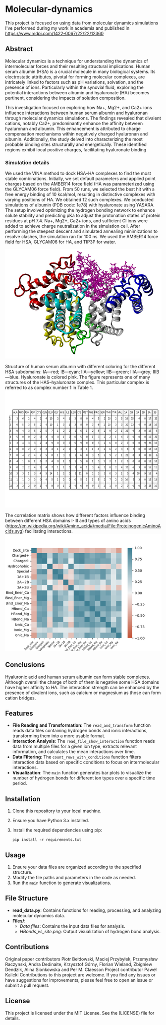 # Molecular-dynamics

This project is focused on using data from molecular dynamics simulations 
I've performed during my work in academia and published in https://www.mdpi.com/1422-0067/22/22/12360

## Abstract

Molecular dynamics is a technique for understanding the dynamics of intermolecular 
forces and their resulting structural implications. Human serum albumin (HSA) is a crucial molecule in many 
biological systems. Its electrostatic attributes, pivotal for forming molecular complexes, 
are intricately linked to factors such as pH variations, solvation, and the presence of ions. 
Particularly within the synovial fluid, exploring the potential interactions between albumin 
and hyaluronate (HA) becomes pertinent, considering the impacts of solution composition.

This investigation focused on exploring how Na+, Mg2+, and Ca2+ ions influence interactions 
between human serum albumin and hyaluronan through molecular dynamics simulations. 
The findings revealed that divalent cations, notably Ca2+, predominantly enhance the affinity 
between hyaluronan and albumin. This enhancement is attributed to charge compensation mechanisms 
within negatively charged hyaluronan and albumin. Additionally, the study delved into characterizing 
the most probable binding sites structurally and energetically. These identified regions exhibit local 
positive charges, facilitating hyaluronate binding.

### Simulation details

We used the VINA method to dock HSA–HA complexes to find the most stable combinations. Initially, we set
default parameters and applied point charges based on the AMBER14 force field (HA was parameterized using the
GLYCAM06 force field).
From 50 runs, we selected the best hit with a free energy binding of 10 kcal/mol, resulting in distinctive
complexes with varying positions of HA. We obtained 12 such complexes.
We conducted simulations of albumin (PDB code: 1e78) with hyaluronate using YASARA. The setup involved
optimizing the hydrogen bonding network to enhance solute stability and predicting pKa to adjust the
protonation states of protein residues at pH 7.4. Na+, Mg2+, Ca2+ ions, and sufficient Cl ions were added to
achieve charge neutralization in the simulation cell. After performing the steepest descent and simulated
annealing minimizations to resolve clashes, the simulation ran for 100 ns. We used the AMBER14 force field for
HSA, GLYCAM06 for HA, and TIP3P for water.

![Structure of HSA-HA complex](Files/HSA.png)

Structure of human serum albumin with different coloring for the different HSA subdomains:
IA—red; IB—cyan; IIA—yellow; IIB—green; IIIA—grey; IIIB—blue. Hyaluronate is colored
pink. The figure represents one of many structures of the HAS–hyaluronate complex. This particular
complex is referred to as complex number 1 in Table 1.
![Dock site table](Files/Bind_table.png)

The correlation matrix shows how different factors influence binding between different HSA domains I-III
and types of amino acids (https://en.wikipedia.org/wiki/Amino_acid#/media/File:ProteinogenicAminoAcids.svg) facilitating interactions.
![Correlation](Files/Correlation_matrix.png)

## Conclusions

Hyaluronic acid and human serum albumin can form stable complexes. Although overall the charge of both of
them is negative some HSA domains have higher affinity to HA. The interaction strength can be enhanced by 
the presence of divalent ions, such as calcium or magnesium as those can form cation bridges.

## Features

- **File Reading and Transformation**: The `read_and_transform` function reads data files containing hydrogen bonds and ionic interactions, transforming them into a more usable format.
- **Interaction Analysis**: The `read_file_show_interaction` function reads data from multiple files for a given ion type, extracts relevant information, and calculates the mean interactions over time.
- **Data Filtering**: The `count_rows_with_conditions` function filters interaction data based on specific conditions to focus on intermolecular interactions.
- **Visualization**: The `main` function generates bar plots to visualize the number of hydrogen bonds for different ion types over a specific time period.


## Installation

1. Clone this repository to your local machine.
2. Ensure you have Python 3.x installed.
3. Install the required dependencies using pip:

    ```
    pip install -r requirements.txt
    ```

## Usage

1. Ensure your data files are organized according to the specified structure.
2. Modify the file paths and parameters in the code as needed.
3. Run the `main` function to generate visualizations.

## File Structure

- **read_data.py**: Contains functions for reading, processing, and analyzing molecular dynamics data.
- **Files/**:
  - *Data files*: Contains the input data files for analysis.
  - *HBonds_vs_site.png*: Output visualization of hydrogen bond analysis.

## Contributions

Original paper contributors
Piotr Bełdowski, Maciej Przybyłek, Przemysław Raczynski, Andra Dedinaite, Krzysztof Górny,
Florian Wieland, Zbigniew Dendzik, Alina Sionkowska and Per M. Claesson
Project contributor
Paweł Kalicki
Contributions to this project are welcome. If you find any issues or have suggestions for improvements, please feel free to open an issue or submit a pull request.

## License

This project is licensed under the MIT License. See the (LICENSE) file for details.

